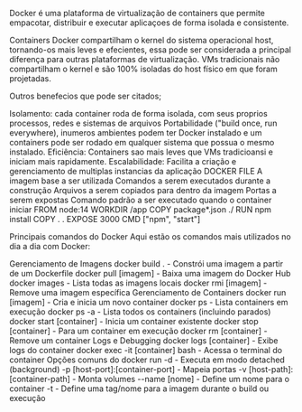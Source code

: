 Docker é uma plataforma de virtualização de containers que permite empacotar, distribuir e executar aplicaçoes de forma isolada e consistente.

Containers Docker compartilham o kernel do sistema operacional host, tornando-os mais leves e efecientes, essa pode ser considerada a principal diferença para outras plataformas de virtualização. VMs tradicionais não compartilham o kernel e são 100% isoladas do host físico em que foram projetadas.

Outros benefecios que pode ser citados;

Isolamento: cada container roda de forma isolada, com seus proprios processos, redes e sistemas de arquivos
Portabilidade ("build once, run everywhere), inumeros ambientes podem ter Docker instalado e um containers pode ser rodado em qualquer sistema que possua o mesmo instalado.
Eficiência: Containers sao mais leves que VMs tradicioansi e iniciam mais rapidamente.
Escalabilidade: Facilita a criação e gerenciamento de multiplas instancias da aplicação
DOCKER FILE
A imagem base a ser utilizada
Comandos a serem executados durante a construção
Arquivos a serem copiados para dentro da imagem
Portas a serem expostas
Comando padrão a ser executado quando o container iniciar
FROM node:14
WORKDIR /app
COPY package*.json ./
RUN npm install
COPY . .
EXPOSE 3000
CMD ["npm", "start"]

Principais comandos do Docker
Aqui estão os comandos mais utilizados no dia a dia com Docker:

Gerenciamento de Imagens
docker build . - Constrói uma imagem a partir de um Dockerfile
docker pull [imagem] - Baixa uma imagem do Docker Hub
docker images - Lista todas as imagens locais
docker rmi [imagem] - Remove uma imagem específica
Gerenciamento de Containers
docker run [imagem] - Cria e inicia um novo container
docker ps - Lista containers em execução
docker ps -a - Lista todos os containers (incluindo parados)
docker start [container] - Inicia um container existente
docker stop [container] - Para um container em execução
docker rm [container] - Remove um container
Logs e Debugging
docker logs [container] - Exibe logs do container
docker exec -it [container] bash - Acessa o terminal do container
Opções comuns do docker run
-d - Executa em modo detached (background)
-p [host-port]:[container-port] - Mapeia portas
-v [host-path]:[container-path] - Monta volumes
--name [nome] - Define um nome para o container
-t - Define uma tag/nome para a imagem durante o build ou execução